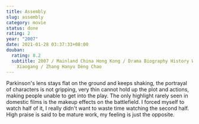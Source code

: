 ```yaml
---
title: Assembly
slug: assembly
category: movie
status: done
rating: 2
year: "2007"
date: 2021-01-28 03:37:33+08:00
douban:
  rating: 8.2
  subtitle: 2007 / Mainland China Hong Kong / Drama Biography History War / Feng
    Xiaogang / Zhang Hanyu Dèng Chao
---
```


Parkinson's lens stays flat on the ground and keeps shaking, the portrayal of characters is not gripping, very thin cannot hold up the plot and actions, making people unable to get into the play. The only highlight rarely seen in domestic films is the makeup effects on the battlefield. I forced myself to watch half of it, I really didn't want to waste time watching the second half. High praise is said to be mature work, my feeling is just the opposite.
